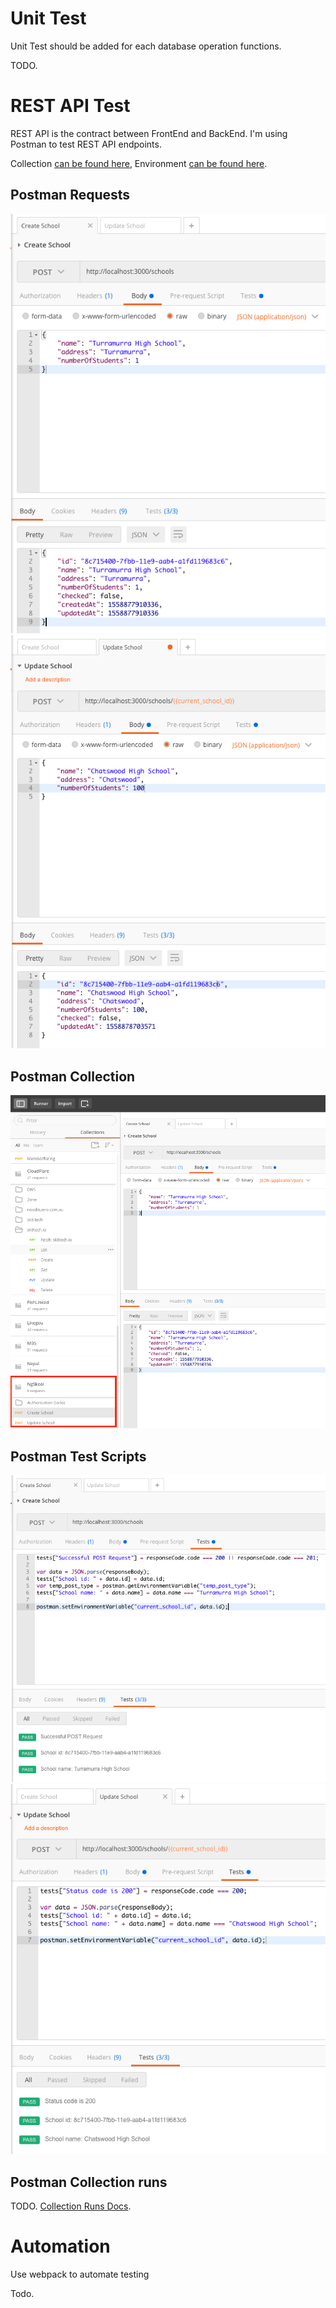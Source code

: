 # Unit Test

Unit Test should be added for each database operation functions. 

TODO. 

# REST API Test

REST API is the contract between FrontEnd and BackEnd. I'm using Postman to test REST API endpoints. 

Collection [can be found here](https://www.getpostman.com/collections/b218fe95e1c9b78884bd), Environment [can be found here](./testing/NgSkool_Local.postman_environment.json).

## Postman Requests

![](./testing/postman-create-result.png)
![](./testing/postman-update-result.png)

## Postman Collection

![](./testing/postman-collection.png)

## Postman Test Scripts
![](./testing/postman-create-test.png)
![](./testing/postman-update-test.png)

## Postman Collection runs

TODO. [Collection Runs Docs](https://learning.getpostman.com/docs/postman/collection_runs/intro_to_collection_runs/). 

# Automation

Use webpack to automate testing

Todo. 
